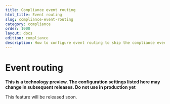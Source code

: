 ```yaml
---
title: Compliance event routing
html_title: Event routing
slug: compliance-event-routing
category: compliance
order: 1000
layout: docs
edition: compliance
description: How to configure event routing to ship the compliance events to their correct storage destination
---
```

<!---
Copryight 2017 floragunn GmbH
-->

# Event routing

**This is a technology preview. The configuration settings listed here may change in subsequent releases. Do not use in production yet**

This feature will be released soon.